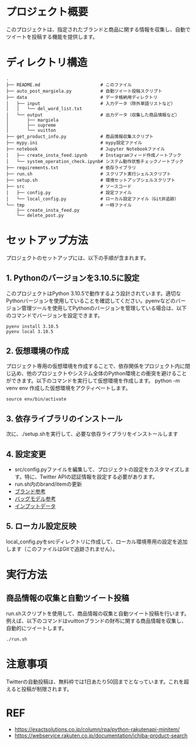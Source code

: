 # プロジェクト概要
このプロジェクトは、指定されたブランドと商品に関する情報を収集し、自動でツイートを投稿する機能を提供します。

# ディレクトリ構造

```
.
├── README.md                       # このファイル
├── auto_post_margiela.py           # 自動ツイート投稿スクリプト
├── data                            # データ格納用ディレクトリ
│   ├── input                       # 入力データ（除外単語リストなど）
│   │   └── del_word_list.txt
│   └── output                      # 出力データ（収集した商品情報など）
│       ├── margiela
│       ├── supreme
│       └── vuitton
├── get_product_info.py             # 商品情報収集スクリプト
├── mypy.ini                        # mypy設定ファイル
├── notebook                        # Jupyter Notebookファイル
│   ├── create_insta_feed.ipynb     # Instagramフィード作成ノートブック
│   └── system_operation_check.ipynb# システム動作状態チェックノートブック
├── requirements.txt                # 依存ライブラリ
├── run.sh                          # スクリプト実行シェルスクリプト
├── setup.sh                        # 環境セットアップシェルスクリプト
├── src                             # ソースコード
│   ├── config.py                   # 設定ファイル
│   └── local_config.py             # ローカル設定ファイル（Git非追跡）
└── tmp                             # 一時ファイル
    ├── create_insta_feed.py
    └── delete_post.py
```
# セットアップ方法
プロジェクトのセットアップには、以下の手順が含まれます。
## 1. Pythonのバージョンを3.10.5に設定
このプロジェクトはPython 3.10.5で動作するよう設計されています。適切なPythonバージョンを使用していることを確認してください。pyenvなどのバージョン管理ツールを使用してPythonのバージョンを管理している場合は、以下のコマンドでバージョンを設定できます。
```
pyenv install 3.10.5
pyenv local 3.10.5
```
## 2. 仮想環境の作成
プロジェクト専用の仮想環境を作成することで、依存関係をプロジェクト内に閉じ込め、他のプロジェクトやシステム全体のPython環境との衝突を避けることができます。以下のコマンドを実行して仮想環境を作成します。
python -m venv env
作成した仮想環境をアクティベートします。
```
source env/bin/activate
```
## 3. 依存ライブラリのインストール
次に、./setup.shを実行して、必要な依存ライブラリをインストールします
## 4. 設定変更
- src/config.pyファイルを編集して、プロジェクトの設定をカスタマイズします。特に、Twitter APIの認証情報を設定する必要があります。
- run.sh内のbrand/itemの更新
- [ブランド参考](https://buy.watchnian.com/column/detail/333/)
- [バッグモデル参考](https://komehyo.jp/komeru/1062)
- [インプットデータ](https://docs.google.com/spreadsheets/d/1pqS3Y0E1EIig6_7zkzGgUdf5ECIqQfMYsqYc_CUaPCA/edit#gid=0)
## 5. ローカル設定反映
local_config.pyをsrcディレクトリに作成して、ローカル環境専用の設定を追加します（このファイルはGitで追跡されません）。
# 実行方法
## 商品情報の収集と自動ツイート投稿
run.shスクリプトを使用して、商品情報の収集と自動ツイート投稿を行います。例えば、以下のコマンドはvuittonブランドの財布に関する商品情報を収集し、自動的にツイートします。
```
./run.sh
```
# 注意事項
Twitterの自動投稿は、無料枠では1日あたり50回までとなっています。これを超えると投稿が制限されます。
# REF
- https://exactsolutions.co.jp/column/rpa/python-rakutenapi-minitem/
- https://webservice.rakuten.co.jp/documentation/ichiba-product-search
